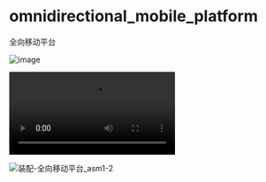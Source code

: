 # omnidirectional_mobile_platform
全向移动平台

![image](https://user-images.githubusercontent.com/47512823/192125944-c0992ed4-e37e-45f9-9e9a-bbd417c8bae1.png)

![video](video_20171118_213246.mp4)


![装配-全向移动平台_asm1-2](https://user-images.githubusercontent.com/47512823/192125999-f2f3ab90-1080-480c-bda8-3ea45d650174.png)

